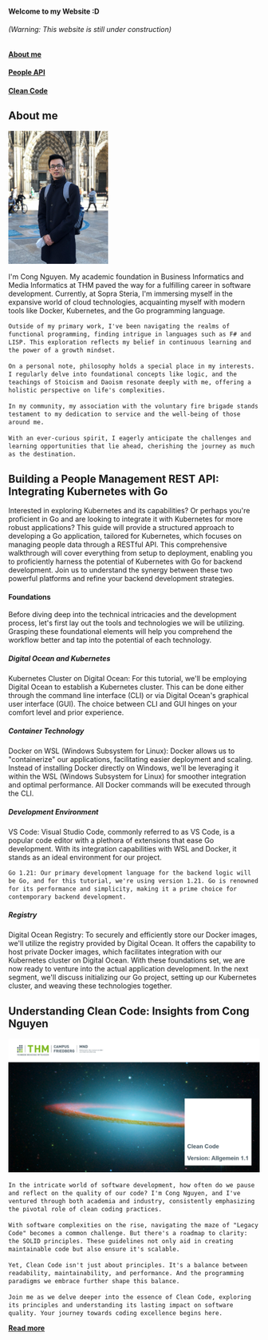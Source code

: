 #### Welcome to my Website :D
###### (Warning: This website is still under construction)
#### [About me](#about-me)
#### [People API](#building-a-people-management-rest-api-integrating-kubernetes-with-go)
#### [Clean Code](#Understanding-Clean-Code-Insights-from-Cong-Nguyen)

## About me
<img src="/me.jpg" width="200">
<p>
    I'm Cong Nguyen. My academic foundation in Business Informatics and Media Informatics at THM paved the way for a fulfilling career in software development. Currently, at Sopra Steria, I'm immersing myself in the expansive world of cloud technologies, acquainting myself with modern tools like Docker, Kubernetes, and the Go programming language.

    Outside of my primary work, I've been navigating the realms of functional programming, finding intrigue in languages such as F# and LISP. This exploration reflects my belief in continuous learning and the power of a growth mindset.

    On a personal note, philosophy holds a special place in my interests. I regularly delve into foundational concepts like logic, and the teachings of Stoicism and Daoism resonate deeply with me, offering a holistic perspective on life's complexities.

    In my community, my association with the voluntary fire brigade stands testament to my dedication to service and the well-being of those around me.

    With an ever-curious spirit, I eagerly anticipate the challenges and learning opportunities that lie ahead, cherishing the journey as much as the destination.
</p>

## Building a People Management REST API: Integrating Kubernetes with Go
<p>
    Interested in exploring Kubernetes and its capabilities? Or perhaps you're proficient in Go and are looking to integrate it with Kubernetes for more robust applications? This guide will provide a structured approach to developing a Go application, tailored for Kubernetes, which focuses on managing people data through a RESTful API. This comprehensive walkthrough will cover everything from setup to deployment, enabling you to proficiently harness the potential of Kubernetes with Go for backend development. Join us to understand the synergy between these two powerful platforms and refine your backend development strategies.
</p>

#### Foundations
 <p>
    Before diving deep into the technical intricacies and the development process, let's first lay out the tools and technologies we will be utilizing. Grasping these foundational elements will help you comprehend the workflow better and tap into the potential of each technology.
</p>

##### Digital Ocean and Kubernetes
<p>
Kubernetes Cluster on Digital Ocean: For this tutorial, we'll be employing Digital Ocean to establish a Kubernetes cluster. This can be done either through the command line interface (CLI) or via Digital Ocean's graphical user interface (GUI). The choice between CLI and GUI hinges on your comfort level and prior experience.
</p>

##### Container Technology
<p>
    Docker on WSL (Windows Subsystem for Linux): Docker allows us to "containerize" our applications, facilitating easier deployment and scaling. Instead of installing Docker directly on Windows, we'll be leveraging it within the WSL (Windows Subsystem for Linux) for smoother integration and optimal performance. All Docker commands will be executed through the CLI.
</p>

##### Development Environment
<p>
    VS Code: Visual Studio Code, commonly referred to as VS Code, is a popular code editor with a plethora of extensions that ease Go development. With its integration capabilities with WSL and Docker, it stands as an ideal environment for our project.

    Go 1.21: Our primary development language for the backend logic will be Go, and for this tutorial, we're using version 1.21. Go is renowned for its performance and simplicity, making it a prime choice for contemporary backend development.
</p>

##### Registry
<p>
    Digital Ocean Registry: To securely and efficiently store our Docker images, we'll utilize the registry provided by Digital Ocean. It offers the capability to host private Docker images, which facilitates integration with our Kubernetes cluster on Digital Ocean.
    With these foundations set, we are now ready to venture into the actual application development. In the next segment, we'll discuss initializing our Go project, setting up our Kubernetes cluster, and weaving these technologies together.
</p>


## Understanding Clean Code: Insights from Cong Nguyen
![Clean Code Thumbnail!](./CleanCodeThumbnail.PNG "Clean Code Thumbnail")
<p> 

    In the intricate world of software development, how often do we pause and reflect on the quality of our code? I'm Cong Nguyen, and I've ventured through both academia and industry, consistently emphasizing the pivotal role of clean coding practices.

    With software complexities on the rise, navigating the maze of "Legacy Code" becomes a common challenge. But there's a roadmap to clarity: the SOLID principles. These guidelines not only aid in creating maintainable code but also ensure it's scalable.

    Yet, Clean Code isn't just about principles. It's a balance between readability, maintainability, and performance. And the programming paradigms we embrace further shape this balance.

    Join me as we delve deeper into the essence of Clean Code, exploring its principles and understanding its lasting impact on software quality. Your journey towards coding excellence begins here.
</p>

**[Read more](https://github.com/Koschnag/CleanCode/blob/master/ProseminarCongNguyenCleanCodeFinalVersion.pdf)**

